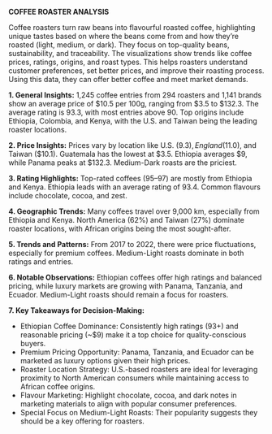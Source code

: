 **COFFEE ROASTER ANALYSIS**

Coffee roasters turn raw beans into flavourful roasted coffee, highlighting unique tastes based on where the beans come from and how they’re roasted (light, medium, or dark). They focus on top-quality beans, sustainability, and traceability. The visualizations show trends like coffee prices, ratings, origins, and roast types. This helps roasters understand customer preferences, set better prices, and improve their roasting process. Using this data, they can offer better coffee and meet market demands.

**1. General Insights:**
1,245 coffee entries from 294 roasters and 1,141 brands show an average price of $10.5 per 100g, ranging from $3.5 to $132.3. The average rating is 93.3, with most entries above 90. Top origins include Ethiopia, Colombia, and Kenya, with the U.S. and Taiwan being the leading roaster locations.

**2. Price Insights:**
Prices vary by location like U.S. ($9.3), England ($11.0), and Taiwan ($10.1). Guatemala has the lowest at $3.5. Ethiopia averages $9, while Panama peaks at $132.3. Medium-Dark roasts are the priciest.

**3. Rating Highlights:**
Top-rated coffees (95–97) are mostly from Ethiopia and Kenya. Ethiopia leads with an average rating of 93.4. Common flavours include chocolate, cocoa, and zest.

**4. Geographic Trends:**
Many coffees travel over 9,000 km, especially from Ethiopia and Kenya. North America (62%) and Taiwan (27%) dominate roaster locations, with African origins being the most sought-after.

**5. Trends and Patterns:**
From 2017 to 2022, there were price fluctuations, especially for premium coffees. Medium-Light roasts dominate in both ratings and entries.

**6. Notable Observations:**
Ethiopian coffees offer high ratings and balanced pricing, while luxury markets are growing with Panama, Tanzania, and Ecuador. Medium-Light roasts should remain a focus for roasters.

**7. Key Takeaways for Decision-Making:**
- Ethiopian Coffee Dominance: Consistently high ratings (93+) and reasonable pricing (~$9) make it a top choice for quality-conscious buyers.
- Premium Pricing Opportunity: Panama, Tanzania, and Ecuador can be marketed as luxury options given their high prices.
- Roaster Location Strategy: U.S.-based roasters are ideal for leveraging proximity to North American consumers while maintaining access to African coffee origins.
- Flavour Marketing: Highlight chocolate, cocoa, and dark notes in marketing materials to align with popular consumer preferences.
- Special Focus on Medium-Light Roasts: Their popularity suggests they should be a key offering for roasters.
